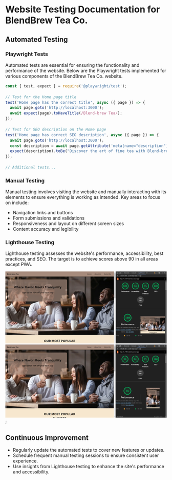 
# Website Testing Documentation for BlendBrew Tea Co.

## Automated Testing

### Playwright Tests

Automated tests are essential for ensuring the functionality and performance of the website. Below are the Playwright tests implemented for various components of the BlendBrew Tea Co. website.

```javascript
const { test, expect } = require('@playwright/test');

// Test for the Home page title
test('Home page has the correct title', async ({ page }) => {
  await page.goto('http://localhost:3000');
  await expect(page).toHaveTitle(/Blend-brew Tea/);
});

// Test for SEO description on the Home page
test('Home page has correct SEO description', async ({ page }) => {
  await page.goto('http://localhost:3000');
  const description = await page.getAttribute('meta[name="description"]', 'content');
  expect(description).toBe("Discover the art of fine tea with Blend-brew Tea. Explore our crafted blends for a symphony of flavors.");
});

// Additional tests...
```

### Manual Testing

Manual testing involves visiting the website and manually interacting with its elements to ensure everything is working as intended. Key areas to focus on include:

- Navigation links and buttons
- Form submissions and validations
- Responsiveness and layout on different screen sizes
- Content accuracy and legibility

### Lighthouse Testing

Lighthouse testing assesses the website's performance, accessibility, best practices, and SEO. The target is to achieve scores above 90 in all areas except PWA.

![Lighthouse Test Results for desktop](images/lighthouse_desktop.png)
![Lighthouse Test Results for mobile](images/lighthouse_mobile.png);

## Continuous Improvement

- Regularly update the automated tests to cover new features or updates.
- Schedule frequent manual testing sessions to ensure consistent user experience.
- Use insights from Lighthouse testing to enhance the site's performance and accessibility.
